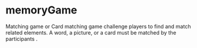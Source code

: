 # memoryGame
Matching game or Card matching game challenge players to find and match related elements. A word, a picture, or a card must be matched by the participants .
